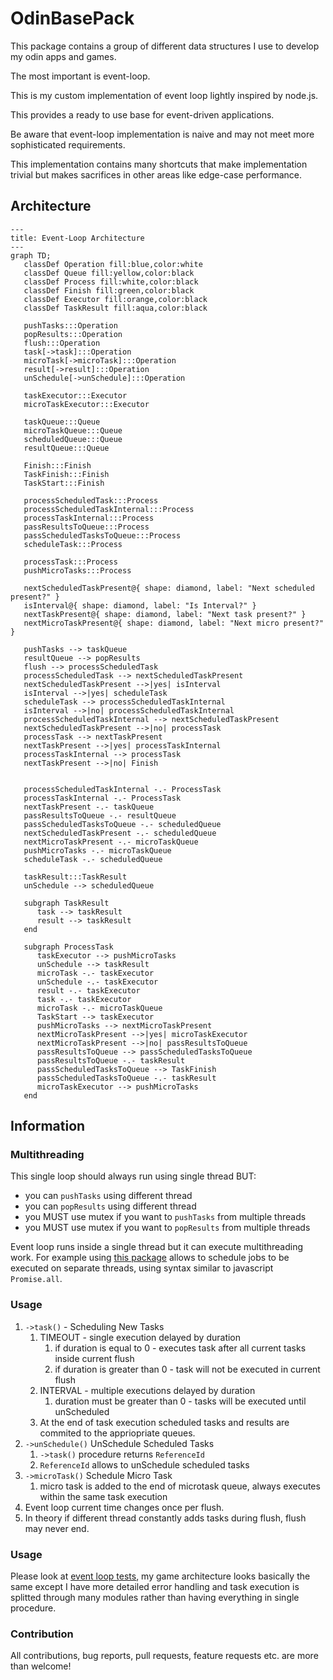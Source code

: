 # OdinBasePack

This package contains a group of different data structures I use to develop my odin apps and games.

The most important is event-loop.

This is my custom implementation of event loop lightly inspired by node.js.

This provides a ready to use base for event-driven applications.

Be aware that event-loop implementation is naive and may not meet more sophisticated requirements.

This implementation contains many shortcuts that make implementation trivial but makes sacrifices in other areas like edge-case performance.

## Architecture

```mermaid
---
title: Event-Loop Architecture
---
graph TD;
   classDef Operation fill:blue,color:white
   classDef Queue fill:yellow,color:black
   classDef Process fill:white,color:black
   classDef Finish fill:green,color:black
   classDef Executor fill:orange,color:black
   classDef TaskResult fill:aqua,color:black

   pushTasks:::Operation
   popResults:::Operation
   flush:::Operation
   task[->task]:::Operation
   microTask[->microTask]:::Operation
   result[->result]:::Operation
   unSchedule[->unSchedule]:::Operation

   taskExecutor:::Executor
   microTaskExecutor:::Executor

   taskQueue:::Queue
   microTaskQueue:::Queue
   scheduledQueue:::Queue
   resultQueue:::Queue
   
   Finish:::Finish
   TaskFinish:::Finish
   TaskStart:::Finish

   processScheduledTask:::Process
   processScheduledTaskInternal:::Process
   processTaskInternal:::Process
   passResultsToQueue:::Process
   passScheduledTasksToQueue:::Process
   scheduleTask:::Process

   processTask:::Process
   pushMicroTasks:::Process

   nextScheduledTaskPresent@{ shape: diamond, label: "Next scheduled present?" }
   isInterval@{ shape: diamond, label: "Is Interval?" }
   nextTaskPresent@{ shape: diamond, label: "Next task present?" }
   nextMicroTaskPresent@{ shape: diamond, label: "Next micro present?" }

   pushTasks --> taskQueue
   resultQueue --> popResults
   flush --> processScheduledTask
   processScheduledTask --> nextScheduledTaskPresent
   nextScheduledTaskPresent -->|yes| isInterval
   isInterval -->|yes| scheduleTask
   scheduleTask --> processScheduledTaskInternal 
   isInterval -->|no| processScheduledTaskInternal
   processScheduledTaskInternal --> nextScheduledTaskPresent
   nextScheduledTaskPresent -->|no| processTask
   processTask --> nextTaskPresent
   nextTaskPresent -->|yes| processTaskInternal
   processTaskInternal --> processTask
   nextTaskPresent -->|no| Finish 


   processScheduledTaskInternal -.- ProcessTask
   processTaskInternal -.- ProcessTask
   nextTaskPresent -.- taskQueue
   passResultsToQueue -.- resultQueue
   passScheduledTasksToQueue -.- scheduledQueue
   nextScheduledTaskPresent -.- scheduledQueue
   nextMicroTaskPresent -.- microTaskQueue
   pushMicroTasks -.- microTaskQueue
   scheduleTask -.- scheduledQueue

   taskResult:::TaskResult
   unSchedule --> scheduledQueue

   subgraph TaskResult
      task --> taskResult
      result --> taskResult
   end

   subgraph ProcessTask
      taskExecutor --> pushMicroTasks
      unSchedule --> taskResult
      microTask -.- taskExecutor
      unSchedule -.- taskExecutor
      result -.- taskExecutor
      task -.- taskExecutor
      microTask -.- microTaskQueue
      TaskStart --> taskExecutor
      pushMicroTasks --> nextMicroTaskPresent
      nextMicroTaskPresent -->|yes| microTaskExecutor
      nextMicroTaskPresent -->|no| passResultsToQueue
      passResultsToQueue --> passScheduledTasksToQueue
      passResultsToQueue -.- taskResult
      passScheduledTasksToQueue --> TaskFinish
      passScheduledTasksToQueue -.- taskResult
      microTaskExecutor --> pushMicroTasks
   end
```

## Information

### Multithreading

This single loop should always run using single thread BUT:
- you can `pushTasks` using different thread
- you can `popResults` using different thread
- you MUST use mutex if you want to `pushTasks` from multiple threads
- you MUST use mutex if you want to `popResults` from multiple threads

Event loop runs inside a single thread but it can execute multithreading work.
For example using [this package](https://github.com/jakubtomsu/jobs) allows to schedule jobs to be executed on separate threads, using syntax similar to javascript `Promise.all`.


### Usage

1. `->task()` - Scheduling New Tasks
   1. TIMEOUT - single execution delayed by duration
      1. if duration is equal to 0 - executes task after all current tasks inside current flush
      2. if duration is greater than 0 - task will not be executed in current flush
   2. INTERVAL - multiple executions delayed by duration
      1. duration must be greater than 0 - tasks will be executed until unScheduled
   3. At the end of task execution scheduled tasks and results are commited to the appriopriate queues.
2. `->unSchedule()` UnSchedule Scheduled Tasks
   1. `->task()` procedure returns `ReferenceId`
   2. `ReferenceId` allows to unSchedule scheduled tasks
3. `->microTask()` Schedule Micro Task
   1. micro task is added to the end of microtask queue, always executes within the same task execution
4. Event loop current time changes once per flush.
5. In theory if different thread constantly adds tasks during flush, flush may never end. 

### Usage

Please look at [event loop tests](EventLoop/event-loop.test.odin), my game architecture looks basically the same except I have more detailed error handling and task execution is splitted through many modules rather than having everything in single procedure.


### Contribution
All contributions, bug reports, pull requests, feature requests etc. are more than welcome!